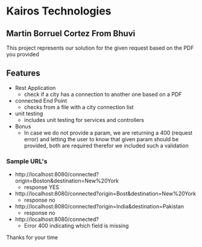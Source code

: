 # Kairos Technologies
## Martin Borruel Cortez From Bhuvi

 This project represents our solution for the given request based on the PDF you provided
 
 ## Features
 - Rest Application
    - check if a city has a connection to another one based on a PDF
- connected End Point
    - checks from a file with a city connection list
- unit testing
    - includes unit testing for services and controllers
- Bonus
    - In case we do not provide a param, we are returning a 400 (request error) and letting the user to know that given param should be provided, both are required therefor we included such a validation


### Sample URL's
- http://localhost:8080/connected?origin=Boston&destination=New%20York 
    - response YES
- http://localhost:8080/connected?origin=Bost&destination=New%20York 
    - response no
- http://localhost:8080/connected?origin=India&destination=Pakistan
    - response no
- http://localhost:8080/connected?
    - Error 400 indicating which field is missing
    

Thanks for your time 